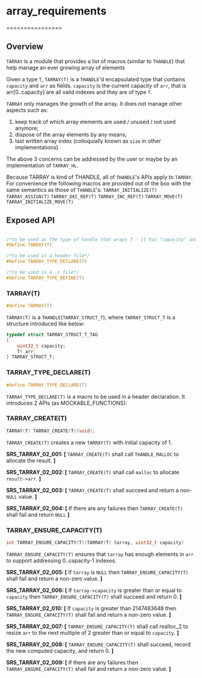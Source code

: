 # array_requirements
================

## Overview

`TARRAY` is a module that provides a list of macros (similar to `THANDLE`) that help manage an ever growing array of elements

Given a type `T`, `TARRAY(T)` is a `THANDLE`'d encapsulated type that contains `capacity` and `arr` as fields. `capacity` is the current capacity of `arr`, that is arr[0..capacity] are all valid indexes and they are of type `T`.

`TARRAY` only manages the growth of the array. It does not manage other aspects such as: 
1) keep track of which array elements are used / unused / not used anymore;
2) dispose of the array elements by any means;
3) last written array index (colloquially known as `size` in other implementations).

The above 3 concerns can be addressed by the user or maybe by an implementation of `TARRAY_HL`.

Because TARRAY is kind of THANDLE, all of `THANDLE`'s APIs apply to `TARRAY`. For convenience the following macros are provided out of the box with the same semantics as those of `THANDLE`'s:
`TARRAY_INITIALIZE(T)`
`TARRAY_ASSIGN(T)`
`TARRAY_DEC_REF(T)`
`TARRAY_INC_REF(T)`
`TARRAY_MOVE(T)`
`TARRAY_INITIALIZE_MOVE(T)`

## Exposed API

```c

/*to be used as the type of handle that wraps T - it has "capacity" and "arr"*/
#define TARRAY(T)

/*to be used in a header file*/
#define TARRAY_TYPE_DECLARE(T)

/*to be used in a .c file*/
#define TARRAY_TYPE_DEFINE(T)

```

### TARRAY(T)

```c
#define TARRAY(T) 
```
`TARRAY(T)` is a `THANDLE`(`TARRAY_STRUCT_T`), where `TARRAY_STRUCT_T` is a structure introduced like below:
```c
typedef struct TARRAY_STRUCT_T_TAG
{
    uint32_t capacity;
    T* arr;
} TARRAY_STRUCT_T;
```

### TARRAY_TYPE_DECLARE(T)
```c
#define TARRAY_TYPE_DECLARE(T)
```

`TARRAY_TYPE_DECLARE(T)` is a macro to be used in a header declaration. It introduces 2 APIs (as MOCKABLE_FUNCTIONS):

### TARRAY_CREATE(T)
```c
TARRAY(T) TARRAY_CREATE(T)(void);
```

`TARRAY_CREATE(T)` creates a new `TARRAY(T)` with initial capacity of 1.

**SRS_TARRAY_02_001: [** `TARRAY_CREATE(T)` shall call `THANDLE_MALLOC` to allocate the result. **]**

**SRS_TARRAY_02_002: [** `TARRAY_CREATE(T)` shall call `malloc` to allocate `result->arr`. **]**

**SRS_TARRAY_02_003: [** `TARRAY_CREATE(T)` shall succeed and return a non-`NULL` value. **]**

**SRS_TARRAY_02_004: [** If there are any failures then `TARRAY_CREATE(T)` shall fail and return `NULL` **]**

### TARRAY_ENSURE_CAPACITY(T)
```c
int TARRAY_ENSURE_CAPACITY(T)(TARRAY(T) tarray, uint32_t capacity)
```

`TARRAY_ENSURE_CAPACITY(T)` ensures that `tarray` has enough elements in `arr` to support addressing 0..capacity-1 indexes.

**SRS_TARRAY_02_005: [** If `tarray` is `NULL` then `TARRAY_ENSURE_CAPACITY(T)` shall fail and return a non-zero value. **]**

**SRS_TARRAY_02_006: [** If `tarray->capacity` is greater than or equal to `capacity` then `TARRAY_ENSURE_CAPACITY(T)` shall succeed and return 0. **]**

**SRS_TARRAY_02_010: [** If `capacity` is greater than 2147483648 then `TARRAY_ENSURE_CAPACITY(T)` shall fail and return a non-zero value. **]**

**SRS_TARRAY_02_007: [** `TARRAY_ENSURE_CAPACITY(T)` shall call realloc_2 to resize `arr` to the next multiple of 2 greater than or equal to `capacity`. **]**

**SRS_TARRAY_02_008: [** `TARRAY_ENSURE_CAPACITY(T)` shall succeed, record the new computed capacity, and return 0. **]**

**SRS_TARRAY_02_009: [** If there are any failures then `TARRAY_ENSURE_CAPACITY(T)` shall fail and return a non-zero value. **]**




